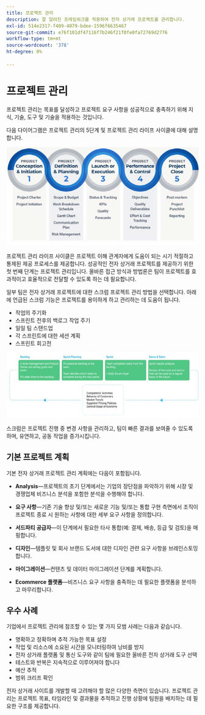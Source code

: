 ```yaml
---
title: 프로젝트 관리
description: 잘 알려진 프레임워크를 적용하여 전자 상거래 프로젝트를 관리합니다.
exl-id: 514e2317-f409-4079-bdee-1596f6635467
source-git-commit: e76f101df47116f7b246f21f0fe0fa72769d2776
workflow-type: tm+mt
source-wordcount: '378'
ht-degree: 0%

---
```


# 프로젝트 관리

프로젝트 관리는 목표를 달성하고 프로젝트 요구 사항을 성공적으로 충족하기 위해 지식, 기술, 도구 및 기술을 적용하는 것입니다.

다음 다이어그램은 프로젝트 관리의 5단계 및 프로젝트 관리 라이프 사이클에 대해 설명합니다.

![프로젝트 관리 라이프사이클 다이어그램](../../assets/playbooks/project-management-lifecycle.png)

프로젝트 관리 라이프 사이클은 프로젝트 이해 관계자에게 도움이 되는 시기 적절하고 통제된 제공 프로세스를 제공합니다. 성공적인 전자 상거래 프로젝트를 제공하기 위한 첫 번째 단계는 프로젝트 관리입니다. 올바른 접근 방식과 방법론은 팀이 프로젝트를 효과적이고 효율적으로 전달할 수 있도록 하는 데 필요합니다.


일부 팀은 전자 상거래 프로젝트에 대한 스크럼 프로젝트 관리 방법을 선택합니다. 아래에 언급된 스크럼 기능은 프로젝트를 용이하게 하고 관리하는 데 도움이 됩니다.

- 작업의 주기화
- 스프린트 전후의 백로그 작업 주기
- 일일 팀 스탠드업
- 각 스프린트에 대한 세션 계획
- 스프린트 회고전

![스크럼 애자일 라이프사이클 다이어그램](../../assets/playbooks/scrum-lifecycle.png)

스크럼은 프로젝트 진행 중 변경 사항을 관리하고, 팀이 빠른 결과를 보여줄 수 있도록 하며, 유연하고, 공동 작업을 증가시킵니다.

## 기본 프로젝트 계획

기본 전자 상거래 프로젝트 관리 계획에는 다음이 포함됩니다.

- **Analysis**—프로젝트의 초기 단계에서는 기업의 장단점을 파악하기 위해 시장 및 경쟁업체 비즈니스 분석을 포함한 분석을 수행해야 합니다.

- **요구 사항**—기존 기술 향상 및/또는 새로운 기능 및/또는 통합 구현 측면에서 조직이 프로젝트 종료 시 원하는 사항에 대한 세부 요구 사항을 정의합니다.

- **서드파티 공급자**—이 단계에서 필요한 타사 통합(예: 결제, 배송, 등급 및 검토)을 매핑합니다.

- **디자인**—템플릿 및 회사 브랜드 도서에 대한 디자인 관련 요구 사항을 브레인스토밍합니다.

- **마이그레이션**—컨텐츠 및 데이터 마이그레이션 단계를 계획합니다.

- **Ecommerce 플랫폼**—비즈니스 요구 사항을 충족하는 데 필요한 플랫폼을 분석하고 마무리합니다.

## 우수 사례

기업에서 프로젝트 관리에 참조할 수 있는 몇 가지 모범 사례는 다음과 같습니다.

- 명확하고 정확하며 추적 가능한 목표 설정
- 작업 및 리소스에 소요된 시간을 모니터링하여 낭비를 방지
- 전자 상거래 플랫폼 및 통신 도구와 같이 팀에 필요한 올바른 전자 상거래 도구 선택
- 테스트와 반복은 지속적으로 이루어져야 합니다
- 예산 추적
- 범위 크리프 확인

전자 상거래 사이트를 개발할 때 고려해야 할 많은 다양한 측면이 있습니다. 프로젝트 관리는 프로젝트 목표, 타임라인 및 결과물을 추적하고 진행 상황에 팀원을 배치하는 데 필요한 구조를 제공합니다.
